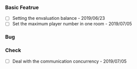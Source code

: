### Basic Featrue
- [ ] Setting the envaluation balance - 2019/06/23
- [ ] Set the maximum player number in one room - 2019/07/05

### Bug


### Check
- [ ] Deal with the communication concurrency - 2019/07/05